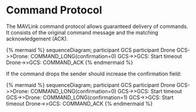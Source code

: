 # Command Protocol

The MAVLink command protocol allows guaranteed delivery of commands. It consists of the original command message and the matching acknowledgement \(ACK\).

{% mermaid %}
sequenceDiagram;
    participant GCS
    participant Drone
    GCS->>Drone: COMMAND_LONG(confirmation=0)
    GCS->>GCS: Start timeout
    Drone->>GCS: COMMAND_ACK
{% endmermaid %}

If the command drops the sender should increase the confirmation field:

{% mermaid %}
sequenceDiagram;
    participant GCS
    participant Drone
    GCS->>Drone: COMMAND_LONG(confirmation=0)
    GCS->>GCS: Start timeout
    GCS->>Drone: COMMAND_LONG(confirmation=1)
    GCS->>GCS: Start timeout
    Drone->>GCS: COMMAND_ACK
{% endmermaid %}

